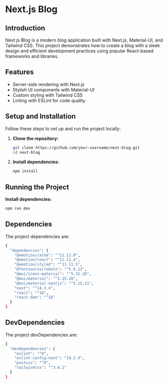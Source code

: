 # Next.js Blog

## Introduction

Next.js Blog is a modern blog application built with Next.js, Material-UI, and Tailwind CSS. This project demonstrates how to create a blog with a sleek design and efficient development practices using popular React-based frameworks and libraries.

## Features

- Server-side rendering with Next.js
- Stylish UI components with Material-UI
- Custom styling with Tailwind CSS
- Linting with ESLint for code quality

## Setup and Installation

Follow these steps to set up and run the project locally:

1. **Clone the repository:**
   ```sh
   git clone https://github.com/your-username/next-blog.git
   cd next-blog
   ```
2. **Install dependencies:**
   ```bash
   npm install
   ```

## Running the Project

**Install dependencies:**

```bash
npm run dev
```

## Dependencies

The project dependencies are:

```bash
{
  "dependencies": {
    "@emotion/cache": "^11.11.0",
    "@emotion/react": "^11.11.4",
    "@emotion/styled": "^11.11.5",
    "@fontsource/roboto": "^5.0.13",
    "@mui/icons-material": "^5.15.20",
    "@mui/material": "^5.15.20",
    "@mui/material-nextjs": "^5.15.11",
    "next": "^14.2.4",
    "react": "^18",
    "react-dom": "^18"
  }
}
```

## DevDependencies

The project devDependencies are:

```bash
{
  "devDependencies": {
    "eslint": "^8",
    "eslint-config-next": "14.2.4",
    "postcss": "^8",
    "tailwindcss": "^3.4.1"
  }
}
```
